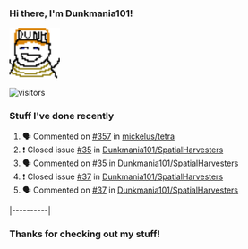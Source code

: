 ### Hi there, I'm Dunkmania101\!
![profile-pic](images/dunkie.png)

![visitors](https://visitor-badge-reloaded.herokuapp.com/badge?page_id=Dunkmania101.Dunkmania101&color=00cf00)

### Stuff I've done recently
<!--START_SECTION:activity-->
1. 🗣 Commented on [#357](https://github.com/mickelus/tetra/issues/357) in [mickelus/tetra](https://github.com/mickelus/tetra)
2. ❗️ Closed issue [#35](https://github.com/Dunkmania101/SpatialHarvesters/issues/35) in [Dunkmania101/SpatialHarvesters](https://github.com/Dunkmania101/SpatialHarvesters)
3. 🗣 Commented on [#35](https://github.com/Dunkmania101/SpatialHarvesters/issues/35) in [Dunkmania101/SpatialHarvesters](https://github.com/Dunkmania101/SpatialHarvesters)
4. ❗️ Closed issue [#37](https://github.com/Dunkmania101/SpatialHarvesters/issues/37) in [Dunkmania101/SpatialHarvesters](https://github.com/Dunkmania101/SpatialHarvesters)
5. 🗣 Commented on [#37](https://github.com/Dunkmania101/SpatialHarvesters/issues/37) in [Dunkmania101/SpatialHarvesters](https://github.com/Dunkmania101/SpatialHarvesters)
<!--END_SECTION:activity-->
|----------|
### Thanks for checking out my stuff\!
